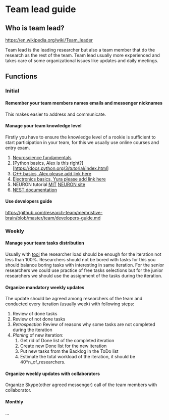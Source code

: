 # Team lead guide

## Who is team lead?

https://en.wikipedia.org/wiki/Team_leader

Team lead is the leading researcher but also a team member that do the research as the rest of the team.
Team lead usually more experienced and takes care of some organizational issues like updates and daily meetings.

## Functions

### Initial 

#### Remember your team members names emails and messenger nicknames
This makes easier to address and communicate.

#### Manage your team knowledge level
Firstly you have to ensure the knowledge level of a rookie is sufficient to start participation in your team, for this we usually use online courses and entry exam.

1. [Neuroscience fundamentals](mcb80x.org)
1. [Python basics, Alex is this right?][https://docs.python.org/3/tutorial/index.html]
1. [C++ basics, Alex please add link here]()
1. [Electronics basics, Yura please add link here]()
1. NEURON tutorial [MIT](http://web.mit.edu/neuron_v7.4/nrntuthtml/index.html) [NEURON site](https://www.neuron.yale.edu/neuron/docs#neuron-beginners)
1. [NEST documentation](https://nest-simulator.readthedocs.io/en/latest/)

#### Use developers guide 

https://github.com/research-team/memristive-brain/blob/master/team/developers-guide.md

### Weekly
#### Manage your team tasks distribution 

Usually with [tool](http://trello.com) the researcher load should be enough for the iteration not less than 100%. Researchers should not be bored with tasks for this you should balance boring tasks with interesting in same iteration. For the senior researchers we could use practice of free tasks selections but for the junior researchers we should use the assignment of the tasks during the iteration.

#### Organize mandatory weekly updates 
The update should be agreed among researchers of the team and conducted every iteration (usually week) with following steps:

1. Review of done tasks 
1. Review of not done tasks
1. *Retrospection* Review of reasons why some tasks are not completed during the iteration 
1. *Planing* of new iteration:
   1. Get rid of Done list of the completed iteration 
   1. Create new Done list for the new iteration
   1. Put new tasks from the Backlog in the ToDo list
   1. Estimate the total workload of the iteration, it should be 40*n_of_researchers.
	
#### Organize weekly updates with collaborators 
Organize Skype(other agreed messenger) call of the team members with collaborator.

#### Monthly 

...

